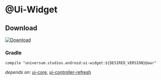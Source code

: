 @Ui-Widget
===============

## Download ##
[![Download](https://api.bintray.com/packages/universum-studios/android/universum.studios.android%3Aui/images/download.svg)](https://bintray.com/universum-studios/android/universum.studios.android%3Aui/_latestVersion)

### Gradle ###

    compile "universum.studios.android:ui-widget:${DESIRED_VERSION}@aar"

_depends on:_
[ui-core](https://github.com/universum-studios/android_ui/tree/master/library-core),
[ui-controller-refresh](https://github.com/universum-studios/android_ui/tree/master/library-controller-refresh)